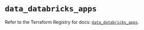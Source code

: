 # `data_databricks_apps`

Refer to the Terraform Registry for docs: [`data_databricks_apps`](https://registry.terraform.io/providers/databricks/databricks/1.75.0/docs/data-sources/apps).
